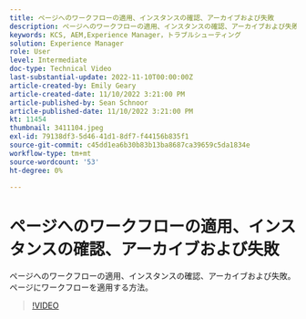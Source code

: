 ```yaml
---
title: ページへのワークフローの適用、インスタンスの確認、アーカイブおよび失敗
description: ページへのワークフローの適用、インスタンスの確認、アーカイブおよび失敗。 ページにワークフローを適用する方法。
keywords: KCS, AEM,Experience Manager，トラブルシューティング
solution: Experience Manager
role: User
level: Intermediate
doc-type: Technical Video
last-substantial-update: 2022-11-10T00:00:00Z
article-created-by: Emily Geary
article-created-date: 11/10/2022 3:21:00 PM
article-published-by: Sean Schnoor
article-published-date: 11/10/2022 3:21:00 PM
kt: 11454
thumbnail: 3411104.jpeg
exl-id: 79138df3-5d46-41d1-8df7-f44156b835f1
source-git-commit: c45dd1ea6b30b83b13ba8687ca39659c5da1834e
workflow-type: tm+mt
source-wordcount: '53'
ht-degree: 0%

---
```


# ページへのワークフローの適用、インスタンスの確認、アーカイブおよび失敗

ページへのワークフローの適用、インスタンスの確認、アーカイブおよび失敗。 ページにワークフローを適用する方法。

>[!VIDEO](https://video.tv.adobe.com/v/3411104/?quality=12&learn=on)
